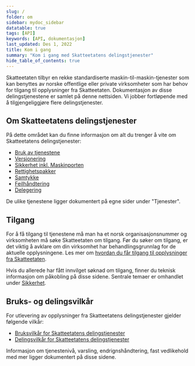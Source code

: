 ```yaml
---
slug: /
folder: om
sidebar: mydoc_sidebar
datatable: true
tags: [API]
keywords: [API, dokumentasjon]
last_updated: Des 1, 2022
title: Kom i gang
summary: "Kom i gang med Skatteetatens delingstjenester"
hide_table_of_contents: true
---
```


Skatteetaten tilbyr en rekke standardiserte maskin-til-maskin-tjenester som kan benyttes av norske offentlige eller private virksomheter som har behov for  tilgang til opplysninger fra Skatteetaten. Dokumentasjon av disse delingstjenestene er samlet på denne nettsiden. Vi jobber fortløpende med å tilgjengeliggjøre flere delingstjenester.

## Om Skatteetatens delingstjenester

På dette området kan du finne informasjon om alt du trenger å vite om Skatteetatens delingstjenester:
* [Bruk av tjenestene](./om/bruk.md)
* [Versjonering](./om/versjoner.md)
* [Sikkerhet inkl. Maskinporten](./om/sikkerhet.md)
* [Rettighetspakker](./om/rettighetspakker.md)
* [Samtykke](./om/samtykke.md)
* [Feilhåndtering](./om/feil.md)
* [Delegering](./om/delegering.md)

De ulike tjenestene ligger dokumentert på egne sider under "Tjenester".

## Tilgang 

For å få tilgang til tjenestene må man ha et norsk organisasjonsnummer og virksomheten må søke Skatteetaten om tilgang. Før du søker om tilgang, er det viktig å avklare om din virksomhet har behandlingsgrunnlag for de aktuelle opplysningene. Les mer om [hvordan du får tilgang til opplysninger fra Skatteetaten](https://www.skatteetaten.no/deling/tilgang/).

Hvis du allerede har fått innvilget søknad om tilgang, finner du teknisk informasjon om påkobling på disse sidene. Sentrale temaer er omhandlet under [Sikkerhet](./om/sikkerhet.md).

## Bruks- og delingsvilkår

For utlevering av opplysninger fra Skatteetatens delingstjenester gjelder følgende vilkår:
* [Bruksvilkår for Skatteetatens delingstjenester](https://www.skatteetaten.no/deling/bruksvilkar-for-delingstjenester/)
* [Delingsvilkår for Skatteetatens delingstjenester](https://www.skatteetaten.no/deling/delingsvilkar/)

Informasjon om tjenestenivå, varsling, endrignshåndtering, fast vedlikehold med mer ligger dokumentert på disse sidene.



